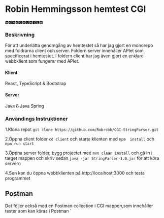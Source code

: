 
# Robin Hemmingsson hemtest CGI
```
🆆🅾🆁🅳🅲🅾🆄🅽🆃🅴🆁
```


### Beskrivning
För att underlätta genomgång av hemtestet så har jag gjort en monorepo med foldrarna client och server. Foldern server innehåller APIet som specificerat i hemtestet. I foldern client har jag även gjort en enklare webbklient som fungerar med APIet.

#### Klient
React, TypeScript & Bootstrap

#### Server
Java 8
Java Spring

### Användings Instruktioner
1.Klona repot `git clone https://github.com/Robrobb/CGI-StringParser.git`

2.Öppna client folder `cd client` och starta klienten med `npm 
install` och `npm run start`

3.Öppna server folder, bygg projectet med `mvn clean install` och gå in i target mappen och skriv sedan `java -jar StringParser-1.0.jar` för att köra servern

4.Sen kan du öppna webbklienten på http://localhost:3000 och testa programmet

## Postman

Det följer också med en Postman collection i CGI mappen,som innehåller tester som kan köras i Postman
`


